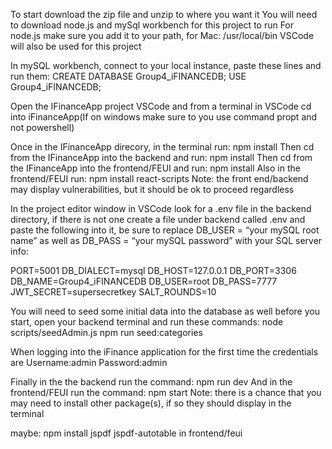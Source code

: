 
To start download the zip file and unzip to where you want it
You will need to download node.js and mySql workbench for this project to run
For node.js make sure you add it to your path, for Mac: /usr/local/bin
VSCode will also be used for this project

In mySQL workbench, connect to your local instance, paste these lines and run them:
CREATE DATABASE Group4_iFINANCEDB;
USE Group4_iFINANCEDB;

Open the IFinanceApp project VSCode and from a terminal in VSCode cd into iFinanceApp(If on windows make sure to you use command propt and not powershell)

Once in the IFinanceApp direcory, in the terminal run: npm install
Then cd from the IFinanceApp into the backend and run: npm install 
Then cd from the IFinanceApp into the frontend/FEUI and run: npm install
Also in the frontend/FEUI run: npm install react-scripts
Note: the front end/backend may display vulnerabilities, but it should be ok to proceed regardless

In the project editor window in VSCode look for a .env file in the backend directory, if there is not one create a file under backend called .env and paste the following into it, be sure to replace DB_USER = “your mySQL root name” as well as DB_PASS = “your mySQL password” with your SQL server info:

PORT=5001 
DB_DIALECT=mysql 
DB_HOST=127.0.0.1 
DB_PORT=3306 
DB_NAME=Group4_iFINANCEDB 
DB_USER=root 
DB_PASS=7777 
JWT_SECRET=supersecretkey 
SALT_ROUNDS=10

You will need to seed some initial data into the database as well before you start, open your backend terminal and run these commands:
node scripts/seedAdmin.js
npm run seed:categories

When logging into the iFinance application for the first time the credentials are
Username:admin
Password:admin

Finally in the the backend run the command: npm run dev
And in the frontend/FEUI run the command: npm start
Note: there is a chance that you may need to install other package(s), if so they should display in the terminal

maybe:
npm install jspdf jspdf-autotable in frontend/feui